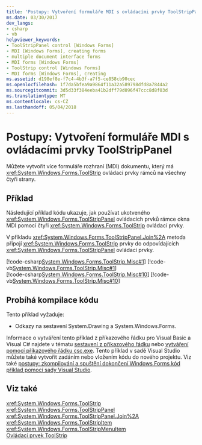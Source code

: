 ```yaml
---
title: 'Postupy: Vytvoření formuláře MDI s ovládacími prvky ToolStripPanel'
ms.date: 03/30/2017
dev_langs:
- csharp
- vb
helpviewer_keywords:
- ToolStripPanel control [Windows Forms]
- MDI [Windows Forms], creating forms
- multiple document interface forms
- MDI forms [Windows Forms]
- ToolStrip control [Windows Forms]
- MDI forms [Windows Forms], creating
ms.assetid: d198ef8e-f7c4-4b3f-a7f5-ce858cb90cec
ms.openlocfilehash: 1f7da5bfea9a9864f11a32a589798dfd8a7844a2
ms.sourcegitcommit: 3d5d33f384eeba41b2dff79d096f47ccc8d8f03d
ms.translationtype: MT
ms.contentlocale: cs-CZ
ms.lasthandoff: 05/04/2018
---
```

# <a name="how-to-create-an-mdi-form-with-toolstrippanel-controls"></a>Postupy: Vytvoření formuláře MDI s ovládacími prvky ToolStripPanel
Můžete vytvořit více formuláře rozhraní (MDI) dokumentu, který má <xref:System.Windows.Forms.ToolStrip> ovládací prvky rámců na všechny čtyři strany.  
  
## <a name="example"></a>Příklad  
 Následující příklad kódu ukazuje, jak používat ukotveného <xref:System.Windows.Forms.ToolStripPanel> ovládacích prvků rámce okna MDI pomocí čtyři <xref:System.Windows.Forms.ToolStrip> ovládací prvky.  
  
 V příkladu <xref:System.Windows.Forms.ToolStripPanel.Join%2A> metoda připojí <xref:System.Windows.Forms.ToolStrip> prvky do odpovídajících <xref:System.Windows.Forms.ToolStripPanel> ovládací prvky.  
  
 [!code-csharp[System.Windows.Forms.ToolStrip.Misc#1](../../../../samples/snippets/csharp/VS_Snippets_Winforms/System.Windows.Forms.ToolStrip.Misc/CS/Program.cs#1)]
 [!code-vb[System.Windows.Forms.ToolStrip.Misc#1](../../../../samples/snippets/visualbasic/VS_Snippets_Winforms/System.Windows.Forms.ToolStrip.Misc/VB/Program.vb#1)]  
[!code-csharp[System.Windows.Forms.ToolStrip.Misc#10](../../../../samples/snippets/csharp/VS_Snippets_Winforms/System.Windows.Forms.ToolStrip.Misc/CS/Program.cs#10)]
[!code-vb[System.Windows.Forms.ToolStrip.Misc#10](../../../../samples/snippets/visualbasic/VS_Snippets_Winforms/System.Windows.Forms.ToolStrip.Misc/VB/Program.vb#10)]  
  
## <a name="compiling-the-code"></a>Probíhá kompilace kódu  
 Tento příklad vyžaduje:  
  
-   Odkazy na sestavení System.Drawing a System.Windows.Forms.  
  
 Informace o vytváření tento příklad z příkazového řádku pro Visual Basic a Visual C# najdete v tématu [sestavení z příkazového řádku](~/docs/visual-basic/reference/command-line-compiler/building-from-the-command-line.md) nebo [vytváření pomocí příkazového řádku csc.exe](~/docs/csharp/language-reference/compiler-options/command-line-building-with-csc-exe.md). Tento příklad v sadě Visual Studio můžete také vytvořit zadáním nebo vložením kódu do nového projektu.  Viz také [postupy: zkompilování a spuštění dokončení Windows Forms kód příklad pomocí sady Visual Studio](http://msdn.microsoft.com/library/Bb129228\(v=vs.110\)).  
  
## <a name="see-also"></a>Viz také  
 <xref:System.Windows.Forms.ToolStrip>  
 <xref:System.Windows.Forms.ToolStripPanel>  
 <xref:System.Windows.Forms.ToolStripPanel.Join%2A>  
 <xref:System.Windows.Forms.ToolStripItem>  
 <xref:System.Windows.Forms.ToolStripMenuItem>  
 [Ovládací prvek ToolStrip](../../../../docs/framework/winforms/controls/toolstrip-control-windows-forms.md)
